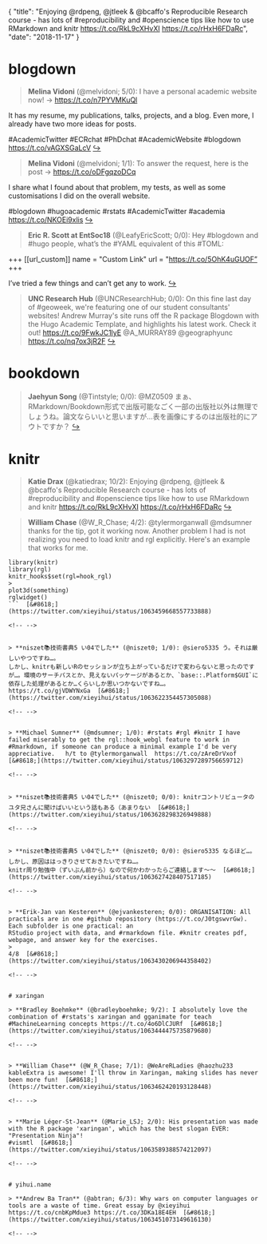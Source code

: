 {
  "title": "Enjoying @rdpeng, @jtleek &amp; @bcaffo's Reproducible Research course - has lots of #reproducibility and #openscience tips like how to use RMarkdown and knitr https://t.co/RkL9cXHvXI https://t.co/rHxH6FDaRc",
  "date": "2018-11-17"
}

# blogdown

> **Melina Vidoni** (@melvidoni; 5/0): I have a personal academic website now! -&gt; https://t.co/n7PYVMKuQl
>
It has my resume, my publications, talks, projects, and a blog. Even more, I already have two more ideas for posts.
>
#AcademicTwitter #ECRchat #PhDchat #AcademicWebsite #blogdown https://t.co/vAGXSGaLcV  [&#8618;](https://twitter.com/xieyihui/status/1063378687008141315)

<!-- -->


> **Melina Vidoni** (@melvidoni; 1/1): To answer the request, here is the post -&gt; https://t.co/oDFgqzoDCq 
>
I share what I found about that problem, my tests, as well as some customisations I did on the overall website.
>
#blogdown #hugoacademic #rstats #AcademicTwitter #academia https://t.co/NKOEi9xlis  [&#8618;](https://twitter.com/xieyihui/status/1063379366065905665)

<!-- -->


> **Eric R. Scott at EntSoc18** (@LeafyEricScott; 0/0): Hey #blogdown and #hugo people, what’s the #YAML equivalent of this #TOML: 
>
+++
[[url_custom]]
    name = "Custom Link"
    url = "https://t.co/5OhK4uGUOF”
+++
>
I’ve tried a few things and can’t get any to work.  [&#8618;](https://twitter.com/xieyihui/status/1063528217003331585)

<!-- -->


> **UNC Research Hub** (@UNCResearchHub; 0/0): On this fine last day of #geoweek, we're featuring one of our student consultants' websites! Andrew Murray's site runs off the R package Blogdown with the Hugo Academic Template, and highlights his latest work. Check it out!
https://t.co/9FwkJC1lyE
@A_MURRAY89 @geographyunc https://t.co/nq7ox3jR2F  [&#8618;](https://twitter.com/xieyihui/status/1063499441955463168)

<!-- -->


# bookdown

> **Jaehyun Song** (@Tintstyle; 0/0): @MZ0509 まぁ、RMarkdown/Bookdown形式で出版可能なごく一部の出版社以外は無理でしょうね。論文ならいいと思いますが…表を画像にするのは出版社的にアウトですか？  [&#8618;](https://twitter.com/xieyihui/status/1063334565358460928)

<!-- -->


# knitr

> **Katie Drax** (@katiedrax; 10/2): Enjoying @rdpeng, @jtleek &amp; @bcaffo's Reproducible Research course - has lots of #reproducibility and #openscience tips like how to use RMarkdown and knitr https://t.co/RkL9cXHvXI https://t.co/rHxH6FDaRc  [&#8618;](https://twitter.com/xieyihui/status/1063417155121745925)

<!-- -->


> **William Chase** (@W_R_Chase; 4/2): @tylermorganwall @mdsumner thanks for the tip, got it working now. Another problem I had is not realizing you need to load knitr and rgl explicitly. Here's an example that works for me. 
>
```{r}
library(knitr)
library(rgl)
knitr_hooks$set(rgl=hook_rgl)
>
plot3d(something)
rglwidget()
```  [&#8618;](https://twitter.com/xieyihui/status/1063459668557733888)

<!-- -->


> **niszet📚技術書典5 い04でした** (@niszet0; 1/0): @siero5335 う。それは厳しいやつですね…。
しかし、knitrも新しいRのセッションが立ち上がっているだけで変わらないと思ったのですが…。環境のサーチパスとか、見えないパッケージがあるとか、`base::.Platform$GUI`に依存した処理があるとか…くらいしか思いつかないですね…。
https://t.co/gjVDWYNxGa  [&#8618;](https://twitter.com/xieyihui/status/1063622354457305088)

<!-- -->


> **Michael Sumner** (@mdsumner; 1/0): #rstats #rgl #knitr I have failed miserably to get the rgl::hook_webgl feature to work in #Rmarkdown, if someone can produce a minimal example I'd be very appreciative.   h/t to @tylermorganwall  https://t.co/zAreDrVxof  [&#8618;](https://twitter.com/xieyihui/status/1063297289756659712)

<!-- -->


> **niszet📚技術書典5 い04でした** (@niszet0; 0/0): knitrコントリビュータのユタ兄さんに聞けばいいという話もある（あまりない  [&#8618;](https://twitter.com/xieyihui/status/1063628298326949888)

<!-- -->


> **niszet📚技術書典5 い04でした** (@niszet0; 0/0): @siero5335 なるほど…。しかし、原因ははっきりさせておきたいですね…。
knitr周り勉強中（ずいぶん前から）なので何かわかったらご連絡します～～  [&#8618;](https://twitter.com/xieyihui/status/1063627428407517185)

<!-- -->


> **Erik-Jan van Kesteren** (@ejvankesteren; 0/0): ORGANISATION: All practicals are in one #github repository (https://t.co/J0tgswvrGw). Each subfolder is one practical: an 
RStudio project with data, and #rmarkdown file. #knitr creates pdf, webpage, and answer key for the exercises.
>
4/8  [&#8618;](https://twitter.com/xieyihui/status/1063430206944358402)

<!-- -->


# xaringan

> **Bradley Boehmke** (@bradleyboehmke; 9/2): I absolutely love the combination of #rstats's xaringan and gganimate for teach #MachineLearning concepts https://t.co/4o6DlCJURf  [&#8618;](https://twitter.com/xieyihui/status/1063444475735879680)

<!-- -->


> **William Chase** (@W_R_Chase; 7/1): @WeAreRLadies @haozhu233 kableExtra is awesome! I'll throw in Xaringan, making slides has never been more fun!  [&#8618;](https://twitter.com/xieyihui/status/1063462420193128448)

<!-- -->


> **Marie Léger-St-Jean** (@Marie_LSJ; 2/0): His presentation was made with the R package 'xaringan', which has the best slogan EVER: "Presentation Ninja"!
#vismtl  [&#8618;](https://twitter.com/xieyihui/status/1063589388574212097)

<!-- -->


# yihui.name

> **Andrew Ba Tran** (@abtran; 6/3): Why wars on computer languages or tools are a waste of time. Great essay by @xieyihui https://t.co/cnbKpMdue3 https://t.co/3DKa18E4EH  [&#8618;](https://twitter.com/xieyihui/status/1063451073149616130)

<!-- -->


